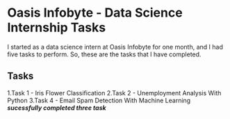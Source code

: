 
# Oasis Infobyte - Data Science Internship Tasks

I started as a data science intern at Oasis Infobyte for one month, and I had five tasks to perform. So, these are the tasks that I have completed.

## Tasks

 1.Task 1 - Iris Flower Classification
 2.Task 2 - Unemployment Analysis With Python
 3.Task 4 - Email Spam Detection With Machine Learning
 ***sucessfully completed three task***
